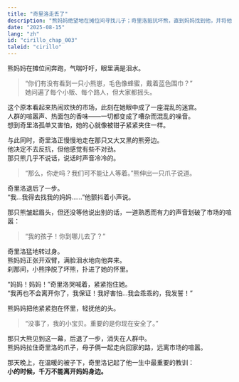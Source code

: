 ```yaml
---
title: "奇里洛走丢了"
description: "熊妈妈绝望地在摊位间寻找儿子；奇里洛抵抗坏熊，直到妈妈找到他，并将他抱在怀里，满是安慰与爱。"
date: "2025-08-15"
lang: "zh"
id: "cirillo_chap_003"
taleid: "cirillo"
---
```


熊妈妈在摊位间奔跑，气喘吁吁，眼里满是泪水。  
> “你们有没有看到一只小熊崽，毛色像蜂蜜，戴着蓝色围巾？”  
她问遍了每个小贩、每个路人，但大家都摇头。

这个原本看起来热闹欢快的市场，此刻在她眼中成了一座混乱的迷宫。  
人群的喧嚣声、热面包的香味——一切都变成了嘈杂而混乱的噪音。  
想到奇里洛孤单又害怕，她的心就像被钳子紧紧夹住一样。

与此同时，奇里洛正慢慢地走在那只又大又黑的熊旁边。  
他决定不去反抗，但他感觉有些不对劲。  
那只熊几乎不说话，说话时声音冷冷的。

> “那么，你走吗？我们可不能让人等着。”熊伸出一只爪子说道。

奇里洛退后了一步。  
“我…我得去找我的妈妈……”他颤抖着小声说。

那只熊皱起眉头，但还没等他说出别的话，一道熟悉而有力的声音划破了市场的喧嚣：  
> “我的孩子！你到哪儿去了？”

奇里洛猛地转过身。  
熊妈妈正张开双臂，满脸泪水地向他奔来。  
刹那间，小熊挣脱了坏熊，扑进了她的怀里。

“妈妈！妈妈！”奇里洛哭喊着，紧紧抱住她。  
“我再也不会离开你了，我保证！我好害怕…我会乖乖的，我发誓！”

熊妈妈把他紧紧抱在怀里，轻抚他的头。  
> “没事了，我的小宝贝。重要的是你现在安全了。”

那只大熊见到这一幕，后退了一步，消失在人群中。  
熊妈妈拉住奇里洛的爪子，母子俩一起走向回家的路，远离市场的喧嚣。

那天晚上，在温暖的被子下，奇里洛记起了他一生中最重要的教训：  
**小的时候，千万不能离开妈妈身边。**


